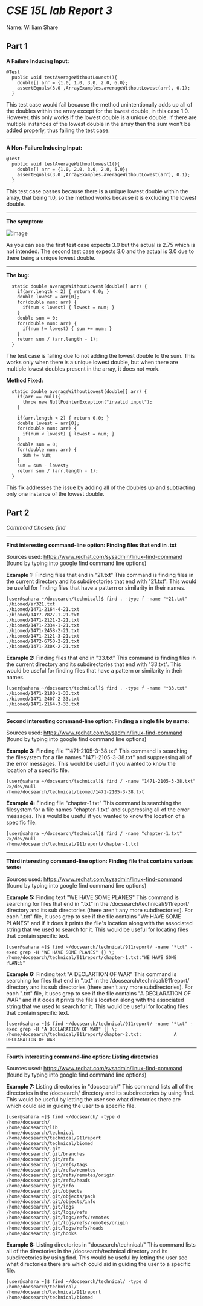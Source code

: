 # ***CSE 15L lab Report 3***   
Name: William Share



## Part 1


**A Failure Inducing Input:**

```
@Test
  public void testAverageWithoutLowest(){
    double[] arr = {1.0, 1.0, 3.0, 2.0, 6.0};
    assertEquals(3.0 ,ArrayExamples.averageWithoutLowest(arr), 0.1);
  }
```
This test case would fail because the method unintentionally adds up all of the doubles within the array except for the lowest double, in this case 1.0. However. this only works if the lowest double is a unique double. If there are multiple instances of the lowest double in the array then the sum won't be added properly, thus failing the test case. 

---

**A Non-Failure Inducing Input:** 

```
@Test
  public void testAverageWithoutLowest1(){
    double[] arr = {1.0, 2.0, 3.0, 2.0, 5.0};
    assertEquals(3.0 ,ArrayExamples.averageWithoutLowest(arr), 0.1);
  }
```

This test case passes because there is a unique lowest double within the array, that being 1.0, so the method works because it is excluding the lowest double.

---

**The symptom:**

![image](https://github.com/wshare26/cse15l-lab-reports/assets/156359336/874818a9-6424-4122-a2d8-43ca295c6282)

As you can see the first test case expects 3.0 but the actual is 2.75 which is not intended. The second test case expects 3.0 and the actual is 3.0 due to there being a unique lowest double.

---


**The bug:**

```
  static double averageWithoutLowest(double[] arr) {
    if(arr.length < 2) { return 0.0; }
    double lowest = arr[0];
    for(double num: arr) {
      if(num < lowest) { lowest = num; }
    }
    double sum = 0;
    for(double num: arr) {
      if(num != lowest) { sum += num; }
    }
    return sum / (arr.length - 1);
  }
```


The test case is failing due to not adding the lowest double to the sum. This works only when there is a unique lowest double, but when there are multiple lowest doubles present in the array, it does not work.



**Method Fixed:**
```
  static double averageWithoutLowest(double[] arr) {
    if(arr == null){
      throw new NullPointerException("invalid input");
    }

    if(arr.length < 2) { return 0.0; }
    double lowest = arr[0];
    for(double num: arr) {
      if(num < lowest) { lowest = num; }
    }
    double sum = 0;
    for(double num: arr) {
      sum += num;
    }
    sum = sum - lowest;
    return sum / (arr.length - 1);
  }
```
This fix addresses the issue by adding all of the doubles up and subtracting only one instance of the lowest double.

## Part 2

*Command Chosen: find*

---

**First interesting command-line option: Finding files that end in .txt**

Sources used: https://www.redhat.com/sysadmin/linux-find-command (found by typing into google find command line options)



**Example 1:**
Finding files that end in "21.txt"
This command is finding files in the current directory and its subdirectories that end with "21.txt". This would be useful for finding files that have a pattern or similarity in their names.

```
[user@sahara ~/docsearch/technical]$ find . -type f -name "*21.txt"
./biomed/ar321.txt
./biomed/1471-2164-4-21.txt
./biomed/1477-7827-1-21.txt
./biomed/1471-2121-2-21.txt
./biomed/1471-2334-1-21.txt
./biomed/1471-2458-2-21.txt
./biomed/1471-2121-3-21.txt
./biomed/1472-6750-2-21.txt
./biomed/1471-230X-2-21.txt
```
**Example 2:**
Finding files that end in "33.txt"
This command is finding files in the current directory and its subdirectories that end with "33.txt". This would be useful for finding files that have a pattern or similarity in their names.


```
[user@sahara ~/docsearch/technical]$ find . -type f -name "*33.txt"
./biomed/1471-2180-1-33.txt
./biomed/1471-2407-2-33.txt
./biomed/1471-2164-3-33.txt
```

---

**Second interesting command-line option: Finding a single file by name:**

Sources used: https://www.redhat.com/sysadmin/linux-find-command (found by typing into google find command line options)




**Example 3:**
Finding file "1471-2105-3-38.txt"
This command is searching the filesystem for a file names "1471-2105-3-38.txt" and suppressing all of the error messages. This would be useful if you wanted to know the location of a specific file.


```
[user@sahara ~/docsearch/technical]$ find / -name "1471-2105-3-38.txt" 2>/dev/null
/home/docsearch/technical/biomed/1471-2105-3-38.txt
```


**Example 4:**
Finding file "chapter-1.txt"
This command is searching the filesystem for a file names "chapter-1.txt" and suppressing all of the error messages. This would be useful if you wanted to know the location of a specific file.


```
[user@sahara ~/docsearch/technical]$ find / -name "chapter-1.txt" 2>/dev/null
/home/docsearch/technical/911report/chapter-1.txt
```

---

**Third interesting command-line option: Finding file that contains various texts:**

Sources used: https://www.redhat.com/sysadmin/linux-find-command (found by typing into google find command line options)



**Example 5:**
Finding text "WE HAVE SOME PLANES"
This command is searching for files that end in ".txt" in the /docsearch/technical/911report/ directory and its sub directories (there aren't any more subdirectories). For each ".txt" file, it uses grep to see if the file contains "We HAVE SOME PLANES" and if it does it prints the file's location along with the associated string that we used to search for it. This would be useful for locating files that contain specific text.
```
[user@sahara ~]$ find ~/docsearch/technical/911report/ -name "*txt" -exec grep -H "WE HAVE SOME PLANES" {} \;
/home/docsearch/technical/911report/chapter-1.txt:"WE HAVE SOME PLANES"
```


**Example 6:**
Finding text "A DECLARTION OF WAR"
This command is searching for files that end in ".txt" in the /docsearch/technical/911report/ directory and its sub directories (there aren't any more subdirectories). For each ".txt" file, it uses grep to see if the file contains "A DECLARATION OF WAR" and if it does it prints the file's location along with the associated string that we used to search for it. This would be useful for locating files that contain specific text.


```
[user@sahara ~]$ find ~/docsearch/technical/911report/ -name "*txt" -exec grep -H "A DECLARATION OF WAR" {} \;
/home/docsearch/technical/911report/chapter-2.txt:            A DECLARATION OF WAR
```

---

**Fourth interesting command-line option: Listing directories**

Sources used: https://www.redhat.com/sysadmin/linux-find-command (found by typing into google find command line options)




**Example 7:**
Listing directories in "docsearch/"
This command lists all of the directories in the /docsearch/ directory and its subdirectories by using find. This would be useful by letting the user see what directories there are which could aid in guiding the user to a specific file.

```
[user@sahara ~]$ find ~/docsearch/ -type d
/home/docsearch/
/home/docsearch/lib
/home/docsearch/technical
/home/docsearch/technical/911report
/home/docsearch/technical/biomed
/home/docsearch/.git
/home/docsearch/.git/branches
/home/docsearch/.git/refs
/home/docsearch/.git/refs/tags
/home/docsearch/.git/refs/remotes
/home/docsearch/.git/refs/remotes/origin
/home/docsearch/.git/refs/heads
/home/docsearch/.git/info
/home/docsearch/.git/objects
/home/docsearch/.git/objects/pack
/home/docsearch/.git/objects/info
/home/docsearch/.git/logs
/home/docsearch/.git/logs/refs
/home/docsearch/.git/logs/refs/remotes
/home/docsearch/.git/logs/refs/remotes/origin
/home/docsearch/.git/logs/refs/heads
/home/docsearch/.git/hooks
```

**Example 8:**
Listing directories in "docsearch/technical/"
This command lists all of the directories in the /docsearch/technical directory and its subdirectories by using find. This would be useful by letting the user see what directories there are which could aid in guiding the user to a specific file.

```
[user@sahara ~]$ find ~/docsearch/technical/ -type d
/home/docsearch/technical/
/home/docsearch/technical/911report
/home/docsearch/technical/biomed
```



